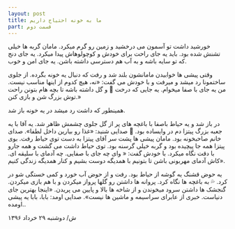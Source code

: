 ```yaml
---
layout: post
title: ما به خونه احتیاج داریم
part: قسمت دوم
---
```


خورشید داشت تو آسمون می درخشید و زمین رو گرم میکرد. مامان گربه ها خیلی تشنش شده بود. باید یه جای راحت برای خودش و کوچولوهاش پیدا میکرد. یه جای دنج که تو سایه باشه و به آب هم دسترسی داشته باشن. یه جای امن و خوب.  

وقتی پیشی ها خوابیدن مامانشون بلند شد و رفت که دنبال یه خونه بگرده. از جلوی ساختمونا رد میشد و میرفت و با خودش می گفت: «نه، هیچ کدوم از اینها مناسب نیست. من یه جای با صفا میخوام. یه جایی که درخت 🌳 و گل داشته باشه تا بچه هام بتونن راحت توش بزرگ شن و بازی کنن.»  

همینطور که داشت رد میشد در یه خونه باز شد.

در باز شد و یه حیاط باصفا با باغچه های پر از گل جلوی چشمش ظاهر شد. یه آقا با یه جعبه بزرگ پیتزا دم در وایساده بود. 🍕  صدایی شنید: «غذا رو بیارین داخل لطفا». صدای خانم صاحبخونه بود. مامان پیشی ها پشت سر آقای پیتزا به دست توی حیاط رفت. بوی پیتزا همه جا پیچیده بود و گربه خیلی گرسنه بود. توی حیاط داشت می گشت و همه جارو با دقت نگاه میکرد. با خودش گفت: « وای چه جای با صفایی. چه آدمای با سلیقه ای. کاش آدمای مهربونی باشن تا بتونیم با همدیگه دوست بشیم و کنار همدیگه زندگی کنیم». 

یه حوض قشنگ یه گوشه از حیاط بود. رفت و از حوض آب خورد و کمی خستگی شو در کرد. 💦 به باغچه ها نگاه کرد. پروانه ها داشتن رو گلها پرواز میکردن و با هم بازی میکردن. گنجشک ها داشتن سرود میخوندن و از شاخه ها بالا و پایین می پریدن. «اینجا بهترین جای دنیاست. خبری از عابرای سراسیمه و ماشین ها نیست». 
صدایی اومد: بابا، بابا یه پیشی اومده..


ش/ دوشنبه ۲۹ خرداد ۱۳۹۶
